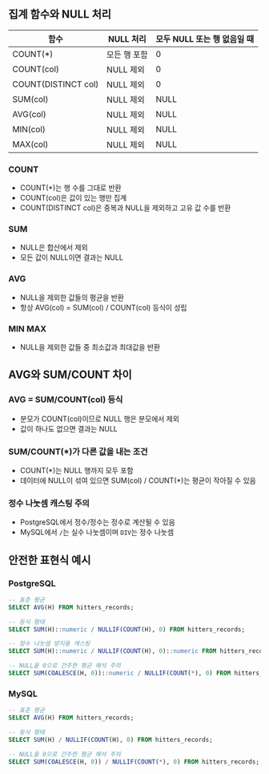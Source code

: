 ## 집계 함수와 NULL 처리

| 함수 | NULL 처리 | 모두 NULL 또는 행 없음일 때 |
| --- | --- | --- |
| COUNT(*) | 모든 행 포함 | 0 |
| COUNT(col) | NULL 제외 | 0 |
| COUNT(DISTINCT col) | NULL 제외 | 0 |
| SUM(col) | NULL 제외 | NULL |
| AVG(col) | NULL 제외 | NULL |
| MIN(col) | NULL 제외 | NULL |
| MAX(col) | NULL 제외 | NULL |

### COUNT

- COUNT(*)는 행 수를 그대로 반환
- COUNT(col)은 값이 있는 행만 집계
- COUNT(DISTINCT col)은 중복과 NULL을 제외하고 고유 값 수를 반환

### SUM

- NULL은 합산에서 제외
- 모든 값이 NULL이면 결과는 NULL

### AVG

- NULL을 제외한 값들의 평균을 반환
- 항상 AVG(col) = SUM(col) / COUNT(col) 등식이 성립

### MIN MAX

- NULL을 제외한 값들 중 최소값과 최대값을 반환

## AVG와 SUM/COUNT 차이

### AVG = SUM/COUNT(col) 등식

- 분모가 COUNT(col)이므로 NULL 행은 분모에서 제외
- 값이 하나도 없으면 결과는 NULL

### SUM/COUNT(*)가 다른 값을 내는 조건

- COUNT(*)는 NULL 행까지 모두 포함
- 데이터에 NULL이 섞여 있으면 SUM(col) / COUNT(*)는 평균이 작아질 수 있음

### 정수 나눗셈 캐스팅 주의

- PostgreSQL에서 정수/정수는 정수로 계산될 수 있음
- MySQL에서 `/`는 실수 나눗셈이며 `DIV`는 정수 나눗셈

## 안전한 표현식 예시

### PostgreSQL

```sql
-- 표준 평균
SELECT AVG(H) FROM hitters_records;

-- 등식 형태
SELECT SUM(H)::numeric / NULLIF(COUNT(H), 0) FROM hitters_records;

-- 정수 나눗셈 방지용 캐스팅
SELECT SUM(H)::numeric / NULLIF(COUNT(H), 0)::numeric FROM hitters_records;

-- NULL을 0으로 간주한 평균 해석 주의
SELECT SUM(COALESCE(H, 0))::numeric / NULLIF(COUNT(*), 0) FROM hitters_records;

```

### MySQL

```sql
-- 표준 평균
SELECT AVG(H) FROM hitters_records;

-- 등식 형태
SELECT SUM(H) / NULLIF(COUNT(H), 0) FROM hitters_records;

-- NULL을 0으로 간주한 평균 해석 주의
SELECT SUM(COALESCE(H, 0)) / NULLIF(COUNT(*), 0) FROM hitters_records;

```
